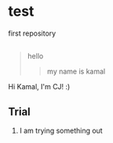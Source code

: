 # test
first repository
## 
>hello
>
>>my name is kamal

Hi Kamal, I'm CJ! :)

## Trial

1. I am trying something out
